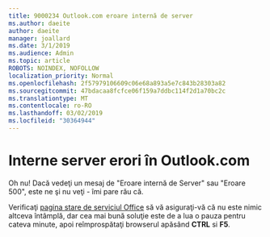 ```yaml
---
title: 9000234 Outlook.com eroare internă de server
ms.author: daeite
author: daeite
manager: joallard
ms.date: 3/1/2019
ms.audience: Admin
ms.topic: article
ROBOTS: NOINDEX, NOFOLLOW
localization_priority: Normal
ms.openlocfilehash: 2f57979106609c06e68a893a5e7c843b28303a82
ms.sourcegitcommit: 47bdacaa8fcfce06f159a7ddbc114f2d1a70bc2c
ms.translationtype: MT
ms.contentlocale: ro-RO
ms.lasthandoff: 03/02/2019
ms.locfileid: "30364944"
---
```

# <a name="internal-server-errors-in-outlookcom"></a>Interne server erori în Outlook.com

Oh nu! Dacă vedeţi un mesaj de "Eroare internă de Server" sau "Eroare 500", este ne şi nu veţi - îmi pare rău că.

Verificaţi [pagina stare de serviciul Office](https://portal.office.com/servicestatus) să vă asiguraţi-vă că nu este nimic altceva întâmplă, dar cea mai bună soluţie este de a lua o pauza pentru cateva minute, apoi reîmprospătaţi browserul apăsând **CTRL** si **F5**.